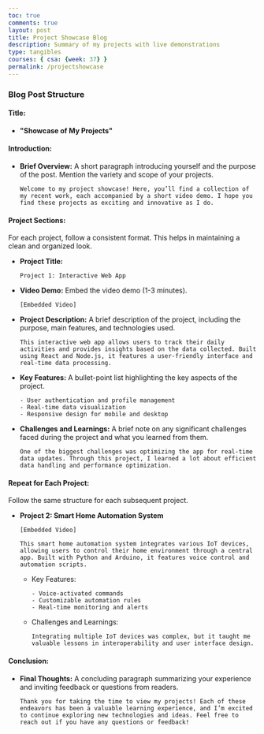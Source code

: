 ```yaml
---
toc: true
comments: true
layout: post
title: Project Showcase Blog
description: Summary of my projects with live demonstrations
type: tangibles
courses: { csa: {week: 37} }
permalink: /projectshowcase
---
```


### **Blog Post Structure**

#### **Title:**
- **"Showcase of My Projects"**

#### **Introduction:**
- **Brief Overview:** A short paragraph introducing yourself and the purpose of the post. Mention the variety and scope of your projects.
  ```
  Welcome to my project showcase! Here, you’ll find a collection of my recent work, each accompanied by a short video demo. I hope you find these projects as exciting and innovative as I do.
  ```

#### **Project Sections:**
For each project, follow a consistent format. This helps in maintaining a clean and organized look.

- **Project Title:**
  ```
  Project 1: Interactive Web App
  ```

- **Video Demo:**
  Embed the video demo (1-3 minutes).
  ```
  [Embedded Video]
  ```

- **Project Description:**
  A brief description of the project, including the purpose, main features, and technologies used.
  ```
  This interactive web app allows users to track their daily activities and provides insights based on the data collected. Built using React and Node.js, it features a user-friendly interface and real-time data processing.
  ```

- **Key Features:**
  A bullet-point list highlighting the key aspects of the project.
  ```
  - User authentication and profile management
  - Real-time data visualization
  - Responsive design for mobile and desktop
  ```

- **Challenges and Learnings:**
  A brief note on any significant challenges faced during the project and what you learned from them.
  ```
  One of the biggest challenges was optimizing the app for real-time data updates. Through this project, I learned a lot about efficient data handling and performance optimization.
  ```

#### **Repeat for Each Project:**
Follow the same structure for each subsequent project.

- **Project 2: Smart Home Automation System**
  ```
  [Embedded Video]
  ```
  ```
  This smart home automation system integrates various IoT devices, allowing users to control their home environment through a central app. Built with Python and Arduino, it features voice control and automation scripts.
  ```
  - Key Features:
    ```
    - Voice-activated commands
    - Customizable automation rules
    - Real-time monitoring and alerts
    ```
  - Challenges and Learnings:
    ```
    Integrating multiple IoT devices was complex, but it taught me valuable lessons in interoperability and user interface design.
    ```

#### **Conclusion:**
- **Final Thoughts:**
  A concluding paragraph summarizing your experience and inviting feedback or questions from readers.
  ```
  Thank you for taking the time to view my projects! Each of these endeavors has been a valuable learning experience, and I’m excited to continue exploring new technologies and ideas. Feel free to reach out if you have any questions or feedback!
  ```